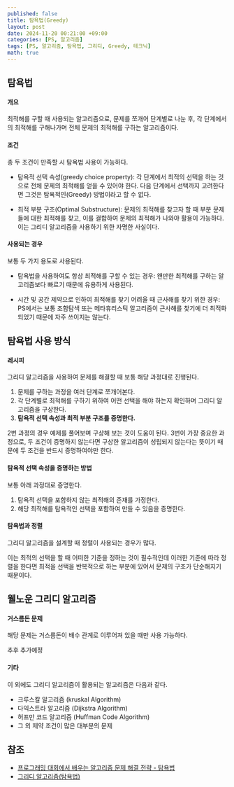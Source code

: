 ```yaml
---
published: false
title: 탐욕법(Greedy)
layout: post
date: 2024-11-20 00:21:00 +09:00
categories: [PS, 알고리즘]
tags: [PS, 알고리즘, 탐욕법, 그리디, Greedy, 테크닉]
math: true
---
```


## **탐욕법** ##

#### **개요** ####
최적해를 구할 때 사용되는 알고리즘으로,
문제를 쪼개어 단계별로 나눈 후, 각 단계에서의 최적해를 구해나가며 전체 문제의 최적해를 구하는 알고리즘이다.

#### **조건** ####
총 두 조건이 만족할 시 탐욕법 사용이 가능하다.

- 탐욕적 선택 속성(greedy choice property):
  각 단계에서 최적의 선택을 하는 것으로 전체 문제의 최적해를 얻을 수 있어야 한다.
  다음 단계에서 선택까지 고려한다면 그것은 탐욕적인(Greedy) 방법이라고 할 수 없다.
 
- 최적 부분 구조(Optimal Substructure):
  문제의 최적해를 찾고자 할 때 부분 문제들에 대한 최적해를 찾고, 이를 결합하여 문제의 최적해가 나와야 활용이 가능하다.
  이는 그리디 알고리즘을 사용하기 위한 자명한 사실이다.

#### **사용되는 경우** ####
보통 두 가지 용도로 사용된다.

- 탐욕법을 사용하여도 항상 최적해를 구할 수 있는 경우:
  왠만한 최적해를 구하는 알고리즘보다 빠르기 때문에 유용하게 사용된다.

- 시간 및 공간 제약으로 인하여 최적해를 찾기 어려울 때 근사해를 찾기 위한 경우:
  PS에서는 보통 조합탐색 또는 메타휴리스틱 알고리즘이 근사해를 찾기에 더 최적화 되었기 때문에 자주 쓰이지는 않는다.

## **탐욕법 사용 방식** ##

#### **레시피** ####
그리디 알고리즘을 사용하여 문제를 해결할 때 보통 해당 과정대로 진행된다.

1. 문제를 구하는 과정을 여러 단계로 쪼개어본다.
2. 각 단계별로 최적해를 구하기 위하여 어떤 선택을 해야 하는지 확인하며 그리디 알고리즘을 구상한다.
3. **탐욕적 선택 속성과 최적 부분 구조를 증명한다.**

2번 과정의 경우 예제를 풀어보며 구상해 보는 것이 도움이 된다.
3번이 가장 중요한 과정으로, 두 조건이 증명하지 않는다면 구상한 알고리즘이 성립되지 않는다는 뜻이기 때문에 두 조건을 반드시 증명하여야만 한다.

#### **탐욕적 선택 속성을 증명하는 방법** ####
보통 아래 과정대로 증명한다.

1. 탐욕적 선택을 포함하지 않는 최적해의 존재를 가정한다.
2. 해당 최적해를 탐욕적인 선택을 포함하여 만들 수 있음을 증명한다.

#### **탐욕법과 정렬** ####
그리디 알고리즘을 설계할 때 정렬이 사용되는 경우가 많다.

이는 최적의 선택을 할 때 어떠한 기준을 정하는 것이 필수적인데
이러한 기준에 따라 정렬을 한다면 최적을 선택을 반복적으로 하는 부분에 있어서
문제의 구조가 단순해지기 때문이다.

## **웰노운 그리디 알고리즘** ##

#### **거스름돈 문제** ####
해당 문제는 거스름돈이 배수 관계로 이루어져 있을 때만 사용 가능하다.

추후 추가예정

#### **기타** ####
이 외에도 그리디 알고리즘이 활용되는 알고리즘은 다음과 같다.

- 크루스칼 알고리즘 (kruskal Algorithm)
- 다익스트라 알고리즘 (Dijkstra Algorithm)
- 허프만 코드 알고리즘 (Huffman Code Algorithm)
- 그 외 제약 조건이 많은 대부분의 문제

## **참조** ##
- [프로그래밍 대회에서 배우는 알고리즘 문제 해결 전략 - 탐욕법](https://product.kyobobook.co.kr/detail/S000001032946)
- [그리디 알고리즘(탐욕법)](https://ghi512.tistory.com/115)
